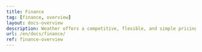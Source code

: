 ```yaml
---
title: Finance
tag: [finance, overview]
layout: docs-overview
description: Weather offers a competitive, flexible, and simple pricing model where you only pay for what you actually use. This document describes our pricing model and other financial related matters. For customers with larger request volume, please contact our business sales@qweather.com
url: /en/docs/finance/
ref: finance-overview
---
```

